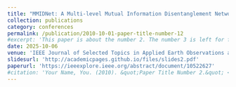 ```yaml
---
title: "MMIDNet: A Multi-level Mutual Information Disentanglement Network for Cross-domain Infrared Small Target Detection"
collection: publications
category: conferences
permalink: /publication/2010-10-01-paper-title-number-12
#excerpt: 'This paper is about the number 2. The number 3 is left for future work.'
date: 2025-10-06
venue: 'IEEE Journal of Selected Topics in Applied Earth Observations and Remote Sensing (I-JSTARS)'
slidesurl: 'http://academicpages.github.io/files/slides2.pdf'
paperurl: 'https://ieeexplore.ieee.org/abstract/document/10522627'
#citation: 'Your Name, You. (2010). &quot;Paper Title Number 2.&quot; <i>Journal 1</i>. 1(2).'
---
```

